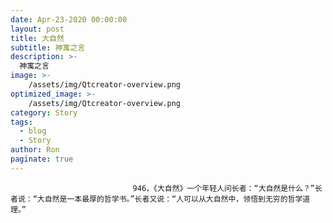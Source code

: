 ```yaml
---
date: Apr-23-2020 00:00:00
layout: post
title: 大自然
subtitle: 神寓之言
description: >-
  神寓之言
image: >-
    /assets/img/Qtcreator-overview.png
optimized_image: >-
    /assets/img/Qtcreator-overview.png
category: Story
tags:
  - blog
  - Story
author: Ron
paginate: true
---
```


							　　946，《大自然》一个年轻人问长者：“大自然是什么？”长者说：“大自然是一本最厚的哲学书。”长者又说：“人可以从大自然中，领悟到无穷的哲学道理。”
							
							
						